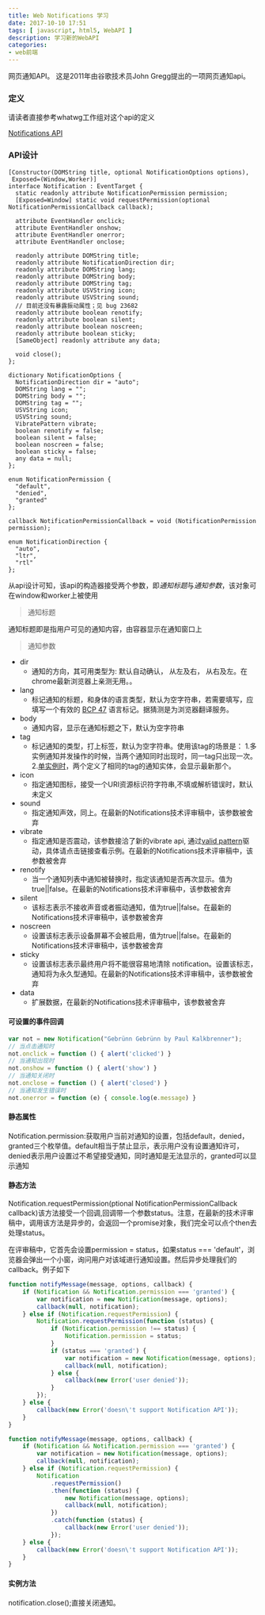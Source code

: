 ```yaml
---
title: Web Notifications 学习
date: 2017-10-10 17:51
tags: [ javascript, html5, WebAPI ]
description: 学习新的WebAPI
categories:
- web前端
---
```


网页通知API。
这是2011年由谷歌技术员John Gregg提出的一项网页通知api。

### 定义

请读者直接参考whatwg工作组对这个api的定义

[Notifications API](https://w3c-html-ig-zh.github.io/notifications/whatwg/)

### API设计

```
[Constructor(DOMString title, optional NotificationOptions options),
 Exposed=(Window,Worker)]
interface Notification : EventTarget {
  static readonly attribute NotificationPermission permission;
  [Exposed=Window] static void requestPermission(optional NotificationPermissionCallback callback);

  attribute EventHandler onclick;
  attribute EventHandler onshow;
  attribute EventHandler onerror;
  attribute EventHandler onclose;

  readonly attribute DOMString title;
  readonly attribute NotificationDirection dir;
  readonly attribute DOMString lang;
  readonly attribute DOMString body;
  readonly attribute DOMString tag;
  readonly attribute USVString icon;
  readonly attribute USVString sound;
  // 目前还没有暴露振动属性；见 bug 23682
  readonly attribute boolean renotify;
  readonly attribute boolean silent;
  readonly attribute boolean noscreen;
  readonly attribute boolean sticky;
  [SameObject] readonly attribute any data;

  void close();
};

dictionary NotificationOptions {
  NotificationDirection dir = "auto";
  DOMString lang = "";
  DOMString body = "";
  DOMString tag = "";
  USVString icon;
  USVString sound;
  VibratePattern vibrate;
  boolean renotify = false;
  boolean silent = false;
  boolean noscreen = false;
  boolean sticky = false;
  any data = null;
};

enum NotificationPermission {
  "default",
  "denied",
  "granted"
};

callback NotificationPermissionCallback = void (NotificationPermission permission);

enum NotificationDirection {
  "auto",
  "ltr",
  "rtl"
};
```

从api设计可知，该api的构造器接受两个参数，即*通知标题*与*通知参数*，该对象可在window和worker上被使用

> 通知标题

通知标题即是指用户可见的通知内容，由容器显示在通知窗口上

> 通知参数

+ dir
    + 通知的方向，其可用类型为: 默认自动确认， 从左及右， 从右及左。在chrome最新浏览器上亲测无用。。
+ lang
    + 标记通知的标题，和身体的语言类型，默认为空字符串，若需要填写，应填写一个有效的 [BCP 47](http://www.ietf.org/rfc/bcp/bcp47.txt) 语言标记。据猜测是为浏览器翻译服务。
+ body
    + 通知内容，显示在通知标题之下，默认为空字符串
+ tag
    + 标记通知的类型，打上标签，默认为空字符串。使用该tag的场景是： 1.多实例通知并发操作的时候，当两个通知同时出现时，同一tag只出现一次。2.[单实例时](https://w3c-html-ig-zh.github.io/notifications/whatwg/#using-the-tag-member-for-a-single-instance)，两个定义了相同的tag的通知实体，会显示最新那个。
+ icon
    + 指定通知图标，接受一个URI资源标识符字符串,不填或解析错误时，默认未定义
+ sound
    + 指定通知声效，同上。在最新的Notifications技术评审稿中，该参数被舍弃
+ vibrate
    + 指定通知是否震动，该参数接洽了新的vibrate api, 通过[valid pattern](https://w3c-html-ig-zh.github.io/vibration/)驱动，具体请点击链接查看示例。在最新的Notifications技术评审稿中，该参数被舍弃
+ renotify
    + 当一个通知列表中通知被替换时，指定该通知是否再次显示。值为true||false。在最新的Notifications技术评审稿中，该参数被舍弃
+ silent
    + 该标志表示不接收声音或者振动通知，值为true||false。在最新的Notifications技术评审稿中，该参数被舍弃
+ noscreen
    + 设置该标志表示设备屏幕不会被启用，值为true||false。在最新的Notifications技术评审稿中，该参数被舍弃
+ sticky
    + 设置该标志表示最终用户将不能很容易地清除 notification。设置该标志，通知将为永久型通知。在最新的Notifications技术评审稿中，该参数被舍弃
+ data
    + 扩展数据，在最新的Notifications技术评审稿中，该参数被舍弃

#### 可设置的事件回调

```js
var not = new Notification("Gebrünn Gebrünn by Paul Kalkbrenner");
// 当点击通知时
not.onclick = function () { alert('clicked') }
// 当通知出现时
not.onshow = function () { alert('show') }
// 当通知关闭时
not.onclose = function () { alert('closed') }
// 当通知发生错误时
not.onerror = function (e) { console.log(e.message) }
```

#### 静态属性

Notification.permission:获取用户当前对通知的设置，包括default，denied， granted三个枚举值。default相当于禁止显示，表示用户没有设置通知许可，denied表示用户设置过不希望接受通知，同时通知是无法显示的，granted可以显示通知

#### 静态方法

Notification.requestPermission(ptional NotificationPermissionCallback callback)该方法接受一个回调,回调带一个参数status。注意，在最新的技术评审稿中，调用该方法是异步的，会返回一个promise对象，我们完全可以点个then去处理status。

在评审稿中，它首先会设置permission = status，如果status === 'default'，浏览器会弹出一个小窗，询问用户对该域进行通知设置。然后异步处理我们的callback。例子如下
```js
function notifyMessage(message, options, callback) {
    if (Notification && Notification.permission === 'granted') {
        var notification = new Notification(message, options);
        callback(null, notification);
    } else if (Notification.requestPermission) {
        Notification.requestPermission(function (status) {
            if (Notification.permission !== status) {
                Notification.permission = status;
            }
            if (status === 'granted') {
                var notification = new Notification(message, options);
                callback(null, notification);
            } else {
                callback(new Error('user denied'));
            }
        });
    } else {
        callback(new Error('doesn\'t support Notification API'));
    }
}

function notifyMessage(message, options, callback) {
    if (Notification && Notification.permission === 'granted') {
        var notification = new Notification(message, options);
        callback(null, notification);
    } else if (Notification.requestPermission) {
        Notification
            .requestPermission()
            .then(function (status) {
                new Notification(message, options);
                callback(null, notification);
            })
            .catch(function (status) {
                callback(new Error('user denied'));
            });
    } else {
        callback(new Error('doesn\'t support Notification API'));
    }
}
```

#### 实例方法
notification.close();直接关闭通知。
